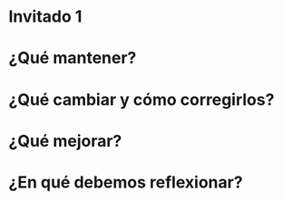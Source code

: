 # Invitado 1

# ¿Qué mantener?

# ¿Qué cambiar y cómo corregirlos?

# ¿Qué mejorar?

# ¿En qué debemos reflexionar?